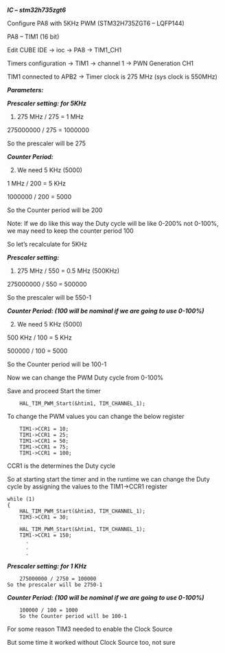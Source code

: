 ***IC – stm32h735zgt6***

Configure PA8 with 5KHz PWM (STM32H735ZGT6 – LQFP144)

PA8 – TIM1 (16 bit)

Edit CUBE IDE -> ioc -> PA8 -> TIM1_CH1
 
Timers configuration -> TIM1 -> channel 1 -> PWN Generation CH1
 


TIM1 connected to APB2 -> Timer clock is 275 MHz (sys clock is 550MHz)
 
***Parameters:***

***Prescaler setting: for 5KHz***

1.	275 MHz / 275 = 1 MHz

275000000 / 275 = 1000000

So the prescaler will be 275

***Counter Period:***

2.	We need 5 KHz (5000)

1 MHz / 200 = 5 KHz

1000000 / 200 = 5000

So the Counter period will be 200

Note: If we do like this way the Duty cycle will be like 0-200% not 0-100%, we may need to keep the counter period 100

So let’s recalculate for 5KHz

***Prescaler setting:***

1.	275 MHz / 550 = 0.5 MHz (500KHz)

275000000 / 550 = 500000

So the prescaler will be 550-1

***Counter Period: (100 will be nominal if we are going to use 0-100%)***

2.	We need 5 KHz (5000)

500 KHz / 100 = 5 KHz

500000 / 100 = 5000

So the Counter period will be 100-1

Now we can change the PWM Duty cycle from 0-100%
 
 
 
 
 
 

Save and proceed
Start the timer
```
    HAL_TIM_PWM_Start(&htim1, TIM_CHANNEL_1);
```
To change the PWM values you can change the below register
```
    TIM1->CCR1 = 10;
    TIM1->CCR1 = 25;
    TIM1->CCR1 = 50;
    TIM1->CCR1 = 75;
    TIM1->CCR1 = 100;
```
CCR1 is the determines the Duty cycle

So at starting start the timer and in the runtime we can change the Duty cycle by assigning the values to the TIM1->CCR1 register

```
while (1)
{
    HAL_TIM_PWM_Start(&htim3, TIM_CHANNEL_1);
	TIM3->CCR1 = 30;

    HAL_TIM_PWM_Start(&htim1, TIM_CHANNEL_1);
	TIM1->CCR1 = 150;  
      .
      .
      .
```



***Prescaler setting: for 1 KHz***
```
    275000000 / 2750 = 100000
So the prescaler will be 2750-1
```
***Counter Period: (100 will be nominal if we are going to use 0-100%)***
```
    100000 / 100 = 1000
    So the Counter period will be 100-1
```

For some reason TIM3 needed to enable the Clock Source 

But some time it worked without Clock Source too, not sure
 

